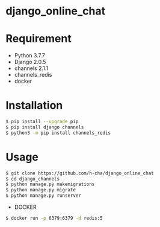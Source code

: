 # django_online_chat

# Requirement

* Python 3.7.7
* Django 2.0.5
* channels 2.1.1
* channels_redis
* docker
 
# Installation

```bash
$ pip install --upgrade pip
$ pip install django channels
$ python3 -m pip install channels_redis
```
 
# Usage


```bash
$ git clone https://github.com/h-cha/django_online_chat
$ cd django_channels
$ python manage.py makemigrations
$ python manage.py migrate
$ python manage.py runserver

```

* DOCKER
```bash
$ docker run -p 6379:6379 -d redis:5
```

 
